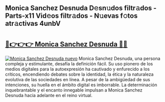 ## Monica Sanchez Desnuda D𝚎sn𝚞dos filtr𝚊dos - Parts-x11 Vid𝚎os filtr𝚊dos - N𝚞evas f𝚘tos atr𝚊ctivas 4unbV

# <h2><a href="http://mbcnbg.tromn.icu/?c=Monica+Sanchez+Desnuda">🔗👉👉👉 Monica Sanchez Desnuda 🔗🔗</a></h2>

[![Monica Sanchez Desnuda nuevo](https://i.imgur.com/pEAQMta.gif)](http://mbcnbg.tromn.icu/?c=Monica+Sanchez+Desnuda)
Monica Sanchez Desnuda, una persona compleja y estimulante, desafía la definición fácil. Su uso pionero de los medios digitales para la autoexpresión ha cautivado y enfurecido a los críticos, encendiendo debates sobre la identidad, la ética y la naturaleza evolutiva de las sociedades en línea. A pesar de la ambigüedad de sus intenciones, su huella en el ámbito digital es imborrable. La determinación inquebrantable y el encanto innegable impulsan a Monica Sanchez Desnuda hacia adelante en el reino virtual.
